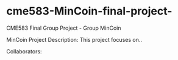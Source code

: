 # cme583-MinCoin-final-project-
CME583 Final Group Project - Group MinCoin

MinCoin Project Description:
This project focuses on.. 

Collaborators: 
